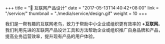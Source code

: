 +++
title = "🎨 互联网产品设计"
date = "2017-05-13T14:40:42+08:00"
link = "/service/"
thumbnail = "./media/service/design.gif"
weight = 10
+++

我们是一帮有趣的互联网老鸟，致力于帮助中小企业或组织更有效率的 **+互联网**。我们利用先进的互联网产品设计工具和方法帮助企业或组织推广自身品牌和产品，提高业务运营效率，提升现有产品的用户体验。

<!--more-->

